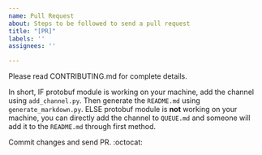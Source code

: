 ```yaml
---
name: Pull Request
about: Steps to be followed to send a pull request
title: "[PR]"
labels: ''
assignees: ''

---
```


Please read CONTRIBUTING.md for complete details.
 
In short, 
IF 
protobuf module is working on your machine, add the channel using `add_channel.py`. Then generate the `README.md` using `generate_markdown.py`. 
ELSE
protobuf module is **not** working on your machine, you can directly add the channel to `QUEUE.md` and someone will add it to the `README.md` through first method.

Commit changes and send PR. :octocat:
